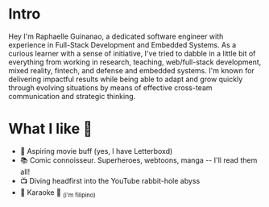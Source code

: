 
# Intro

Hey I'm Raphaelle Guinanao, a dedicated software engineer with experience in Full-Stack Development and Embedded Systems. As a curious learner with a sense of initiative, I've tried to dabble in a little bit of everything from working in research, teaching, web/full-stack development, mixed reality, fintech, and defense and embedded systems. I'm known for delivering impactful results while being able to adapt and grow quickly through evolving situations by means of effective cross-team communication and strategic thinking.

# What I like 💖

- 🍿 Aspiring movie buff (yes, I have Letterboxd)
- 📚 Comic connoisseur. Superheroes, webtoons, manga -- I'll read them all!
- 📺 Diving headfirst into the YouTube rabbit-hole abyss
- 🎤 Karaoke 💃 <sub>(i'm filipino)</sub>

<!-- # Fun facts

- I have a list of thousands of ideas, like creating matching bow ties for cats and humans.
- I almost always have a sketchbook with me and a [01 Sakura Pigma Micron Pen](https://www.sakuraofamerica.com/product/pigma-micron/).
- I can't locate every country on a map.
- I operate a [small angel fund](http://skepticalinvestments.biz/) with terrible returns.
- I break about 30 traffic laws on a [cruiser](https://landyachtz.com/boards/cruiser/), [onewheel](https://onewheel.com/products/xr), [bicycle](https://www.citibikenyc.com/), or [electric skateboard](https://boostedusa.com/collections/electric-skateboards/products/boosted-mini-x) every single day.
- I added this page because so many people complained that my site was just my resume. -->
